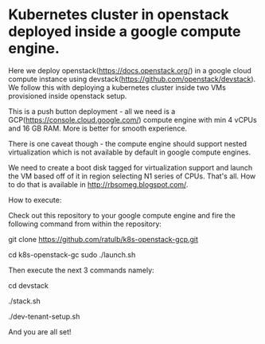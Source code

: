 # Kubernetes cluster in openstack deployed inside a google compute engine.

Here we deploy openstack(https://docs.openstack.org/) in a google cloud compute instance using devstack(https://github.com/openstack/devstack). We follow this with deploying a kubernetes cluster inside two VMs provisioned inside openstack setup.

This is a push button deployment - all we need is a GCP(https://console.cloud.google.com/) compute engine with min 4 vCPUs and 16 GB RAM. More is better for smooth experience. 

There is one caveat though - the compute engine should support nested virtualization which is not available by default in google compute engines. 

We need to create a boot disk tagged for virtualization support and launch the VM based off of it in region selecting N1 series of CPUs. That's all. How to do that is available in http://rbsomeg.blogspot.com/.

How to execute:

Check out this repository to your google compute engine and fire the following command from within the repository:

git clone https://github.com/ratulb/k8s-openstack-gcp.git

cd k8s-openstack-gc
sudo ./launch.sh

Then execute the next 3 commands namely:

 cd devstack
 
./stack.sh

./dev-tenant-setup.sh

And you are all set!
